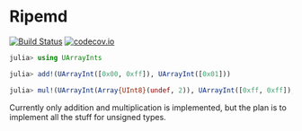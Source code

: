 # Ripemd

[![Build Status](https://travis-ci.org/gdkrmr/UArrayInts.jl.svg?branch=master)](https://travis-ci.org/gdkrmr/UArrayInts.jl)
[![codecov.io](http://codecov.io/github/gdkrmr/UArrayInts.jl/coverage.svg?branch=master)](http://codecov.io/github/gdkrmr/UArrayInts.jl?branch=master)

```julia
julia> using UArrayInts

julia> add!(UArrayInt([0x00, 0xff]), UArrayInt([0x01]))

julia> mul!(UArrayInt(Array{UInt8}(undef, 2)), UArrayInt([0xff, 0xff]), UArrayInt([0xff]))
```

Currently only addition and multiplication is implemented, but the plan is to
implement all the stuff for unsigned types.
